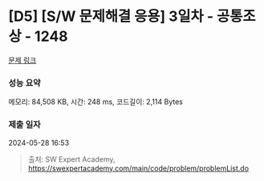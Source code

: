 # [D5] [S/W 문제해결 응용] 3일차 - 공통조상 - 1248 

[문제 링크](https://swexpertacademy.com/main/code/problem/problemDetail.do?contestProbId=AV15PTkqAPYCFAYD) 

### 성능 요약

메모리: 84,508 KB, 시간: 248 ms, 코드길이: 2,114 Bytes

### 제출 일자

2024-05-28 16:53



> 출처: SW Expert Academy, https://swexpertacademy.com/main/code/problem/problemList.do